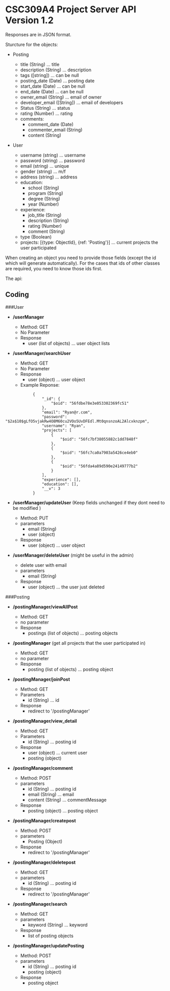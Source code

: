 CSC309A4 Project Server API Version 1.2
=========================

Responses are in JSON format.

Sturcture for the objects:
* Posting
    * title (String) ... title
    * description (String) ... description
    * tags ([string]) ... can be null
    * posting_date (Date) ... posting date
    * start_date (Date) ... can be null
    * end_date (Date) ... can be null
    * owner_email (String) ... email of owner
    * developer_email ([String]) ... email of developers
    * Status (String) ... status
    * rating (Number) ... rating
    * comments:
         * comment_date (Date)
         * commenter_email (String)
         * content (String)

* User
    * username (string) ... username
    * password (string) ... password
    * email (string) ... unique
    * gender (string) ... m/f
    * address (string) ... address
    * education: 
        * school (String)
        * program (String)
        * degree (String)
        * year (Number)
    * experience: 
        * job_title (String)
        * description (String)
        * rating (Number)
        * comment (String)
    * type (Boolean)
    * projects: [{type: ObjectId}, {ref: 'Posting'}] ... current projects the user participated

When creating an object you need to provide those fields (except the id which will generate automatically). For the cases that ids of other classes are required, you need to know those ids first.

The api: 

Coding
--------

###User
* **/userManager**
    * Method: GET
    * No Parameter
    * Response
        * user (list of objects) ... user object lists
        
* **/userManager/searchUser**
    * Method: GET
    * No Parameter
    * Response
        * user (object) ... user object
    * Example Reponse:  
```
            {
                "_id": {
                    "$oid": "56fdbe78e3e053302369fc51"
                },
                "email": "Ryan@r.com",
                "password": "$2a$10$gLfO5vjakRw4O8M60cu2VOo5UvDFEdl.Mt0qnsnzoAL2Alcxknzpm",
                "username": "Ryan",
                "projects": [
                    {
                        "$oid": "56fc7bf38055882c1dd7848f"
                    },
                    {
                        "$oid": "56fc7ca0a7903a5426ce4eb0"
                    },
                    {
                        "$oid": "56fda4a89d590e24149777b2"
                    }
                ],
                "experience": [],
                "education": [],
                "__v": 3
            }
```

* **/userManager/updateUser** (Keep fields unchanged if they dont need to be modified )
    * Method: PUT
    * parameters
        * email (String)
        * user (object)
    * Response
        * user (object) ... user object
        
* **/userManager/deleteUser** (might be useful in the admin)
    * delete user with email
    * parameters
        * email (String)
    * Response
        * user (object) ... the user just deleted

###Posting
* **/postingManager/viewAllPost**
    * Method: GET
    * no parameter
    * Response
        * postings (list of objects) ... posting objects

* **/postingManager** (get all projects that the user participated in)
    * Method: GET
    * no parameter
    * Response
        * posting (list of objects) ... posting object
       
* **/postingManager/joinPost**
    * Method: GET
    * Parameters
        * id (String) ... id
    * Response
        * redirect to '/postingManager'

* **/postingManager/view_detail**
    * Method: GET
    * Parameters
        * id (String) ... posting id
    * Response
        * user (object) ... current user
        * posting (object)

* **/postingManager/comment** 
    * Method: POST
    * parameters  
        * id (String) ... posting id
        * email (String) ... email
        * content (String) ... commentMessage
    * Response
        * posting (object) ... posting object
        
* **/postingManager/createpost**
    * Method: POST
    * parameters
        * Posting (Object)
    * Response
        * redirect to '/postingManager'

* **/postingManager/deletepost**
    * Method: GET
    * parameters
        * id (String) ... posting id
    * Response
        * redirect to '/postingManager'

* **/postingManager/search**
    * Method: GET
    * parameters
        * keyword (String) ... keyword
    * Response
        * list of posting objects

* **/postingManager/updatePosting**
    * Method: POST
    * parameters
        * id (String) ... posting id
        * posting (object)
    * Response
        * posting object
